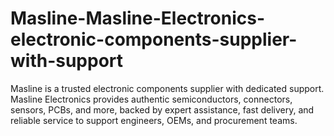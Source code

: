 # Masline-Masline-Electronics-electronic-components-supplier-with-support
Masline is a trusted electronic components supplier with dedicated support. Masline Electronics provides authentic semiconductors, connectors, sensors, PCBs, and more, backed by expert assistance, fast delivery, and reliable service to support engineers, OEMs, and procurement teams.
